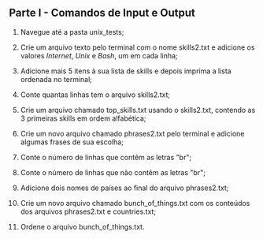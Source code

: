 ## Parte I - Comandos de Input e Output

1. Navegue até a pasta unix_tests;

2. Crie um arquivo texto pelo terminal com o nome skills2.txt e adicione os valores _Internet_, _Unix_ e _Bash_, um em cada linha;

3. Adicione mais 5 itens à sua lista de skills e depois imprima a lista ordenada no terminal;

4. Conte quantas linhas tem o arquivo skills2.txt;

5. Crie um arquivo chamado top_skills.txt usando o skills2.txt, contendo as 3 primeiras skills em ordem alfabética;

6. Crie um novo arquivo chamado phrases2.txt pelo terminal e adicione algumas frases de sua escolha;

7. Conte o número de linhas que contêm as letras "br";

8. Conte o número de linhas que não contêm as letras "br";

9. Adicione dois nomes de países ao final do arquivo phrases2.txt;

10. Crie um novo arquivo chamado bunch_of_things.txt com os conteúdos dos arquivos phrases2.txt e countries.txt;

11. Ordene o arquivo bunch_of_things.txt.
